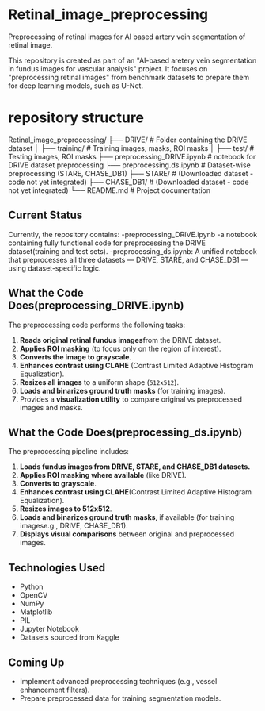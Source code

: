 # Retinal_image_preprocessing
Preprocessing of retinal images for AI based artery vein segmentation of retinal image.

This repository is created as part of an "AI-based aretery vein segmentation in fundus images for vascular analysis" project. It focuses on "preprocessing retinal images" from benchmark datasets to prepare them for deep learning models, such as U-Net.

# repository structure
Retinal_image_preprocessing/
 ├── DRIVE/ # Folder containing the DRIVE dataset 
 │ ├── training/ # Training images, masks, ROI masks 
 │ ├── test/ # Testing images, ROI masks 
 ├── preprocessing_DRIVE.ipynb # notebook for DRIVE dataset preprocessing 
 ├── preprocessing.ds.ipynb   #  Dataset-wise preprocessing (STARE, CHASE_DB1)
 ├── STARE/ # (Downloaded dataset - code not yet integrated) 
 ├── CHASE_DB1/ # (Downloaded dataset - code not yet integrated) 
 └── README.md # Project documentation

##  Current Status

Currently, the repository contains:
-preprocessing_DRIVE.ipynb -a notebook containing fully functional code for preprocessing the DRIVE dataset(training and test sets).
-preprocessing_ds.ipynb: A unified notebook that preprocesses all three datasets — DRIVE, STARE, and CHASE_DB1 — using dataset-specific logic.



## What the Code Does(preprocessing_DRIVE.ipynb)

The preprocessing code performs the following tasks:

1. **Reads original retinal fundus images**from the DRIVE dataset.
2. **Applies ROI masking** (to focus only on the region of interest).
3. **Converts the image to grayscale**.
4. **Enhances contrast using CLAHE** (Contrast Limited Adaptive Histogram Equalization).
5. **Resizes all images** to a uniform shape (`512x512`).
6. **Loads and binarizes ground truth masks** (for training images).
7. Provides a **visualization utility** to compare original vs preprocessed images and masks.

## What the Code Does(preprocessing_ds.ipynb)
The preprocessing pipeline includes:

1. **Loads fundus images from DRIVE, STARE, and CHASE_DB1 datasets.**
2. **Applies ROI masking where available** (like DRIVE).
3. **Converts to grayscale**.
4. **Enhances contrast using CLAHE**(Contrast Limited Adaptive Histogram Equalization).
5. **Resizes images to 512x512**.
6. **Loads and binarizes ground truth masks**, if available (for training imagese.g., DRIVE, CHASE_DB1).
7. **Displays visual comparisons** between original and preprocessed images.


## Technologies Used

- Python
- OpenCV
- NumPy
- Matplotlib
- PIL
- Jupyter Notebook
- Datasets sourced from Kaggle


## Coming Up

- Implement advanced preprocessing techniques (e.g., vessel enhancement filters).
- Prepare preprocessed data for training segmentation models.


